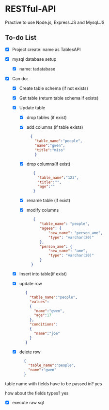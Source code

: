 # RESTful-API
Practive to use Node.js, Express.JS and Mysql.JS

## To-do List
- [x] Project create: name as TablesAPI

- [x] mysql database setup

  - [x] name: tadatabase

- [x] Can do:

  - [x] Create table schema (if not exists) 

  - [x] Get table (return table schema if exists)

  - [x] Update table

    - [x] drop tables (if exist)

    - [x] add columns (if table exists)
     ```json
          {
            "table_name":"people",
            "name":"gwen",
            "title":"miss"
            }
      ```

    - [x] drop columns(if exist)
       ```json
          {
            "table_name":"123",
            "title":"",
            "age":""
          }
        ```

    - [x] rename table (if exist)

    - [x] modify columns
      ```json
         {
            "table_name": "people",
            "ageee": {
                "new_name": "person_ame",
                "type": "varchar(20)"
            },
            "person_ame": {
                "new_name": "ame",
                "type": "varchar(20)"
            }
        }
      ```

  - [x] Insert into table(if exist)

  - [x] update row
  ```json
        {
          "table_name":"people",
          "values":
          {
            "name":"gwen",
            "age":17
          },
          "conditions":
          {
            "name":"joe"
          }
        } 
    ```

  - [x] delete row
      ```json
        {
          "table_name":"people",
          "name":"gwen"
        } 
      ```

table name with fields have to be passed in?  yes

how about the fields types? yes 

- [x] execute raw sql
